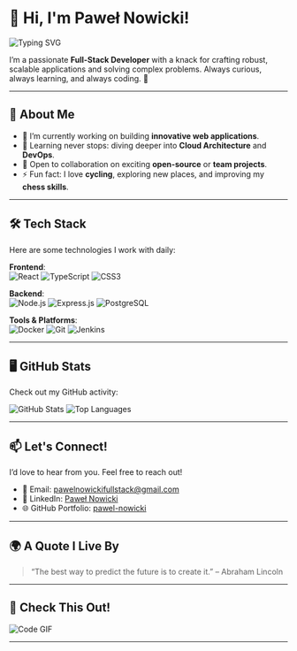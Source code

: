 # 👋 Hi, I'm **Paweł Nowicki**!

![Typing SVG](https://readme-typing-svg.herokuapp.com?font=Fira+Code&size=28&pause=1000&color=29A8E0&center=true&vCenter=true&width=500&lines=Full-Stack+Developer;Open-Source+Enthusiast;Tech+Problem+Solver)

I’m a passionate **Full-Stack Developer** with a knack for crafting robust, scalable applications and solving complex problems. Always curious, always learning, and always coding. 🚀

---

## 🌟 **About Me**
- 🔭 I’m currently working on building **innovative web applications**.
- 🌱 Learning never stops: diving deeper into **Cloud Architecture** and **DevOps**.
- 👯 Open to collaboration on exciting **open-source** or **team projects**.
- ⚡ Fun fact: I love **cycling**, exploring new places, and improving my **chess skills**.

---

## 🛠️ **Tech Stack**
Here are some technologies I work with daily:

**Frontend**:  
![React](https://img.shields.io/badge/-React-61DAFB?logo=react&logoColor=white&style=for-the-badge)
![TypeScript](https://img.shields.io/badge/-TypeScript-007ACC?logo=typescript&logoColor=white&style=for-the-badge)
![CSS3](https://img.shields.io/badge/-CSS3-1572B6?logo=css3&logoColor=white&style=for-the-badge)

**Backend**:  
![Node.js](https://img.shields.io/badge/-Node.js-339933?logo=node.js&logoColor=white&style=for-the-badge)
![Express.js](https://img.shields.io/badge/-Express.js-000000?logo=express&logoColor=white&style=for-the-badge)
![PostgreSQL](https://img.shields.io/badge/-PostgreSQL-4169E1?logo=postgresql&logoColor=white&style=for-the-badge)

**Tools & Platforms**:  
![Docker](https://img.shields.io/badge/-Docker-2496ED?logo=docker&logoColor=white&style=for-the-badge)
![Git](https://img.shields.io/badge/-Git-F05032?logo=git&logoColor=white&style=for-the-badge)
![Jenkins](https://img.shields.io/badge/-Jenkins-D24939?logo=jenkins&logoColor=white&style=for-the-badge)

---

## 🖥️ **GitHub Stats**
Check out my GitHub activity:

![GitHub Stats](https://github-readme-stats.vercel.app/api?username=pawel-nowicki&show_icons=true&theme=radical)
![Top Languages](https://github-readme-stats.vercel.app/api/top-langs/?username=pawel-nowicki&layout=compact&theme=radical)

---

## 📫 **Let's Connect!**
I’d love to hear from you. Feel free to reach out!

- 💌 Email: [pawelnowickifullstack@gmail.com](mailto:pawelnowickifullstack@gmail.com)
- 💼 LinkedIn: [Paweł Nowicki](https://www.linkedin.com/in/pawe%C5%82-nowicki-305380268/)
- 🌐 GitHub Portfolio: [pawel-nowicki](https://github.com/pawel-nowicki)

---

## 🌍 **A Quote I Live By**
> “The best way to predict the future is to create it.” – Abraham Lincoln

---

## 🚀 **Check This Out!**
![Code GIF](https://media.giphy.com/media/qgQUggAC3Pfv687qPC/giphy.gif)

---
